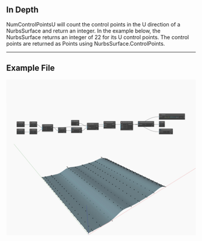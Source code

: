 ## In Depth
NumControlPointsU will count the control points in the U direction of a NurbsSurface and return an integer. In the example below, the NurbsSurface returns an integer of 22 for its U control points. The control points are returned as Points using NurbsSurface.ControlPoints.
___
## Example File

![NumControlPointsU](./Autodesk.DesignScript.Geometry.NurbsSurface.NumControlPointsU_img.jpg)

